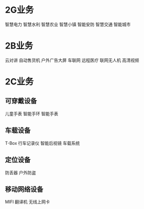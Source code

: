 # 2G业务
智慧电力
智慧水利
智慧农业
智慧小镇
智能安防
智慧交通
智能城市
# 2B业务
云对讲
自动售货机
户外广告大屏
车联网
远程医疗
联网无人机
高清视频
# 2C业务
## 可穿戴设备
儿童手表
智能手环
智能手表
## 车载设备
T-Box
行车记录仪
智能后视镜
车载系统
## 定位设备
防丢器
户外防盗
## 移动网络设备
MIFI
翻译机
无线上网卡

